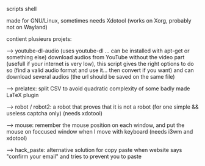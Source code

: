 scripts shell

made for GNU/Linux, sometimes needs Xdotool (works on Xorg, probably not on Wayland)

contient plusieurs projets:

--> youtube-dl-audio
(uses youtube-dl … can be installed with apt-get or something else)
download audios from YouTube without the video part (usefull if your internet is very low),
this script gives the right options to do so (find a valid audio format and use it… then convert if you want)
and can download several audios (the url should be saved on the same file)

--> prelatex:
split CSV to avoid quadratic complexity of some badly made LaTeX plugin

--> robot / robot2:
a robot that proves that it is not a robot (for one simple && useless captcha only)
(needs xdotool)

--> mouse:
remember the mouse position on each window, and put the mouse on foccused window when I move with keyboard (needs i3wm and xdotool)

--> hack_paste:
alternative solution for copy paste when website says "confirm your email" and tries to prevent you to paste
